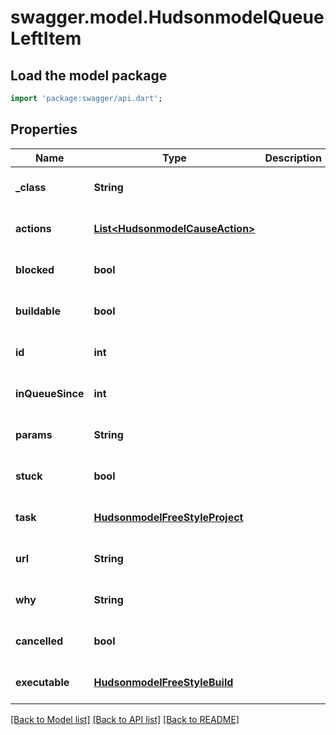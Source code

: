 # swagger.model.HudsonmodelQueueLeftItem

## Load the model package
```dart
import 'package:swagger/api.dart';
```

## Properties
Name | Type | Description | Notes
------------ | ------------- | ------------- | -------------
**_class** | **String** |  | [optional] [default to null]
**actions** | [**List&lt;HudsonmodelCauseAction&gt;**](HudsonmodelCauseAction.md) |  | [optional] [default to []]
**blocked** | **bool** |  | [optional] [default to null]
**buildable** | **bool** |  | [optional] [default to null]
**id** | **int** |  | [optional] [default to null]
**inQueueSince** | **int** |  | [optional] [default to null]
**params** | **String** |  | [optional] [default to null]
**stuck** | **bool** |  | [optional] [default to null]
**task** | [**HudsonmodelFreeStyleProject**](HudsonmodelFreeStyleProject.md) |  | [optional] [default to null]
**url** | **String** |  | [optional] [default to null]
**why** | **String** |  | [optional] [default to null]
**cancelled** | **bool** |  | [optional] [default to null]
**executable** | [**HudsonmodelFreeStyleBuild**](HudsonmodelFreeStyleBuild.md) |  | [optional] [default to null]

[[Back to Model list]](../README.md#documentation-for-models) [[Back to API list]](../README.md#documentation-for-api-endpoints) [[Back to README]](../README.md)


